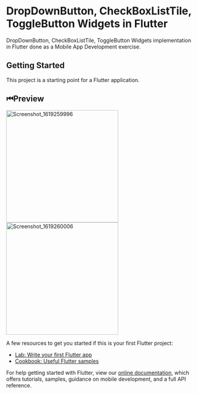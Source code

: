 # DropDownButton, CheckBoxListTile, ToggleButton Widgets in Flutter
DropDownButton, CheckBoxListTile, ToggleButton Widgets implementation in Flutter done as a Mobile App Development exercise.

## Getting Started

This project is a starting point for a Flutter application.

## ⏮Preview
<img src="https://user-images.githubusercontent.com/55204040/116122081-bda94300-a6da-11eb-91a2-f04415311f13.jpeg" alt="Screenshot_1619259996" width=300px></img>
<img src="https://user-images.githubusercontent.com/55204040/116122092-c1d56080-a6da-11eb-854d-4d92133a77c0.jpeg" alt="Screenshot_1619260006" width=300px></img>

A few resources to get you started if this is your first Flutter project:

- [Lab: Write your first Flutter app](https://flutter.dev/docs/get-started/codelab)
- [Cookbook: Useful Flutter samples](https://flutter.dev/docs/cookbook)

For help getting started with Flutter, view our
[online documentation](https://flutter.dev/docs), which offers tutorials,
samples, guidance on mobile development, and a full API reference.

